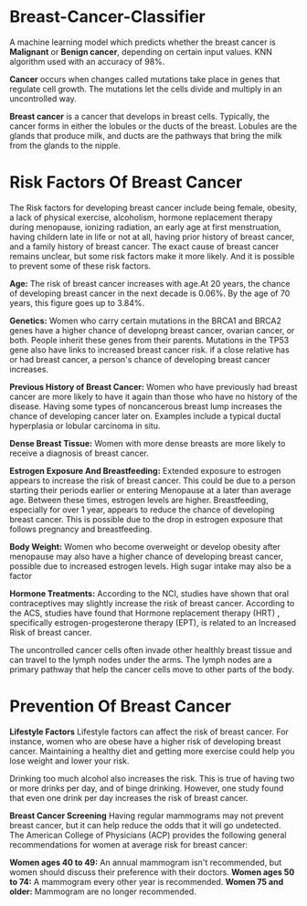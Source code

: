 # Breast-Cancer-Classifier
A machine learning model which predicts whether the breast cancer is **Malignant** or **Benign cancer**, depending on certain input values. KNN algorithm used with an accuracy  of 98%.


**Cancer** occurs when changes called mutations take place in genes that regulate cell growth. The mutations let the cells divide and multiply in an uncontrolled way.

**Breast cancer** is a cancer that develops in breast cells. Typically, the cancer forms in either the lobules or the ducts of the breast. Lobules are the glands that produce milk, and ducts are the pathways that bring the milk from the glands to the nipple.

# Risk Factors Of Breast Cancer

The Risk factors for developing breast cancer include being female, obesity, a lack of physical exercise, alcoholism, hormone replacement therapy during menopause, ionizing radiation, an early age at first menstruation, having childern late in life or not at all, having prior history of breast cancer, and a family history of breast cancer. The exact cause of breast cancer remains unclear, but some risk factors make it more likely. And it is possible to prevent some of these risk factors.

**Age:**
The risk of breast cancer increases with age.At 20 years, the chance of developing breast cancer in the next decade is 0.06%. By the age of 70 years, this figure goes up to 3.84%.

**Genetics:**
Women who carry certain mutations in the BRCA1 and BRCA2 genes have a higher chance of developng breast cancer, ovarian cancer, or both. People inherit these genes from their parents. Mutations in the TP53 gene also have links to increased breast cancer risk. if a close relative has or had breast cancer, a person's chance of developing breast cancer increases.

**Previous History of Breast Cancer:**
Women who have previously had breast cancer are more likely to have it again than those who have no history of the disease. Having some types of noncancerous breast lump increases the chance of developing cancer later on. Examples include a typical ductal hyperplasia or lobular carcinoma in situ.

**Dense Breast Tissue:**
Women with more dense breasts are more likely to receive a diagnosis of breast cancer.

**Estrogen Exposure And Breastfeeding:**
Extended exposure to estrogen appears to increase the risk of breast cancer. This could be due to a person starting their periods earlier or entering Menopause at a later than average age. Between these times, estrogen levels are higher. Breastfeeding, especially for over 1 year, appears to reduce the chance of developing breast cancer. This is possible due to the drop in estrogen exposure that follows pregnancy and breastfeeding.

**Body Weight:**
Women who become overweight or develop obesity after menopause may also have a higher chance of developing breast cancer, possible due to increased estrogen levels. High sugar intake may also be a factor

**Hormone Treatments:**
According to the NCI, studies have shown that oral contraceptives may slightly increase the risk of breast cancer. According to the ACS, studies have found that Hormone replacement therapy (HRT) , specifically estrogen-progesterone therapy (EPT), is related to an Increased Risk of breast cancer.

The uncontrolled cancer cells often invade other healthly breast tissue and can travel to the lymph nodes under the arms. The lymph nodes are a primary pathway that help the cancer cells move to other parts of the body.

# Prevention Of Breast Cancer

**Lifestyle Factors**
Lifestyle factors can affect the risk of breast cancer. For instance, women who are obese have a higher risk of developing breast cancer. Maintaining a healthy diet and getting more exercise could help you lose weight and lower your risk.

Drinking too much alcohol also increases the risk. This is true of having two or more drinks per day, and of binge drinking. However, one study found that even one drink per day increases the risk of breast cancer.

**Breast Cancer Screening**
Having regular mammograms may not prevent breast cancer, but it can help reduce the odds that it will go undetected. The American College of Physicians (ACP) provides the following general recommendations for women at average risk for breast cancer:

**Women ages 40 to 49:** An annual mammogram isn't recommended, but women should discuss their preference with their doctors.
**Women ages 50 to 74:** A mammogram every other year is recommended.
**Women 75 and older:** Mammogram are no longer recommended.



